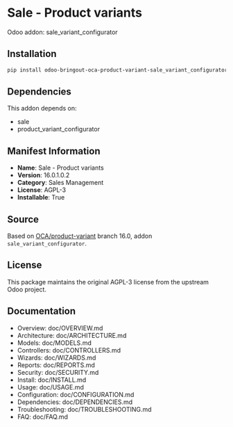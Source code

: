 # Sale - Product variants

Odoo addon: sale_variant_configurator

## Installation

```bash
pip install odoo-bringout-oca-product-variant-sale_variant_configurator
```

## Dependencies

This addon depends on:
- sale
- product_variant_configurator

## Manifest Information

- **Name**: Sale - Product variants
- **Version**: 16.0.1.0.2
- **Category**: Sales Management
- **License**: AGPL-3
- **Installable**: True

## Source

Based on [OCA/product-variant](https://github.com/OCA/product-variant) branch 16.0, addon `sale_variant_configurator`.

## License

This package maintains the original AGPL-3 license from the upstream Odoo project.

## Documentation

- Overview: doc/OVERVIEW.md
- Architecture: doc/ARCHITECTURE.md
- Models: doc/MODELS.md
- Controllers: doc/CONTROLLERS.md
- Wizards: doc/WIZARDS.md
- Reports: doc/REPORTS.md
- Security: doc/SECURITY.md
- Install: doc/INSTALL.md
- Usage: doc/USAGE.md
- Configuration: doc/CONFIGURATION.md
- Dependencies: doc/DEPENDENCIES.md
- Troubleshooting: doc/TROUBLESHOOTING.md
- FAQ: doc/FAQ.md
